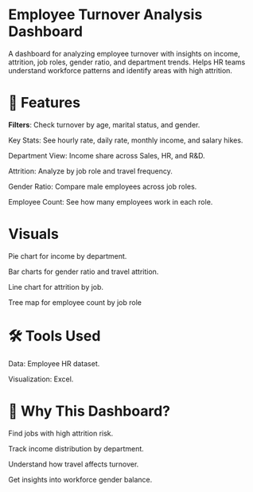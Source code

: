 # Employee Turnover Analysis Dashboard

A dashboard for analyzing employee turnover with insights on income, attrition, job roles, gender ratio, and department trends. Helps HR teams understand workforce patterns and identify areas with high attrition.

# 🚀 Features

**Filters**: Check turnover by age, marital status, and gender.

Key Stats: See hourly rate, daily rate, monthly income, and salary hikes.

Department View: Income share across Sales, HR, and R&D.

Attrition: Analyze by job role and travel frequency.

Gender Ratio: Compare male employees across job roles.

Employee Count: See how many employees work in each role.

# Visuals

Pie chart for income by department.

Bar charts for gender ratio and travel attrition.

Line chart for attrition by job.

Tree map for employee count by job role

# 🛠️ Tools Used

Data: Employee HR dataset.

Visualization: Excel.


# 🎯 Why This Dashboard?

Find jobs with high attrition risk.

Track income distribution by department.

Understand how travel affects turnover.

Get insights into workforce gender balance.

